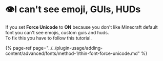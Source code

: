 # 👁I can't see emoji, GUIs, HUDs

If you set **Force Unicode** to **ON** because you don't like Minecraft default font you can't see emojis, custom guis and huds.  
To fix this you have to follow this tutorial.  


{% page-ref page="../../plugin-usage/adding-content/advanced/fonts/method-1/thin-font-force-unicode.md" %}

